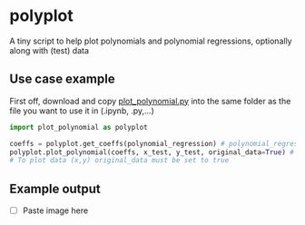 # polyplot
A tiny script to help plot polynomials and polynomial regressions, optionally along with (test) data

## Use case example

First off, download and copy [plot_polynomial.py](plot_polynomial.py) into the same folder as the file 
you want to use it in (.ipynb, .py,...)

```python
import plot_polynomial as polyplot

coeffs = polyplot.get_coeffs(polynomial_regression) # polynomial_regression is an sklearn pipeline here
polyplot.plot_polynomial(coeffs, x_test, y_test, original_data=True) # x, y and original_data are optional
# To plot data (x,y) original_data must be set to true
```

## Example output
- [ ] Paste image here
